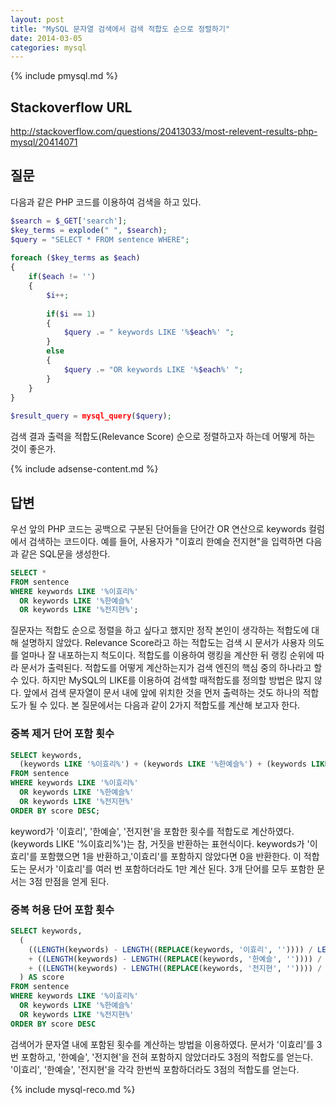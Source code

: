 ```yaml
---
layout: post
title: "MySQL 문자열 검색에서 검색 적합도 순으로 정렬하기"
date: 2014-03-05 
categories: mysql
---
```


{% include pmysql.md %}

## Stackoverflow URL

http://stackoverflow.com/questions/20413033/most-relevent-results-php-mysql/20414071

## 질문

다음과 같은 PHP 코드를 이용하여 검색을 하고 있다.

```php
$search = $_GET['search'];
$key_terms = explode(" ", $search);
$query = "SELECT * FROM sentence WHERE";
 
foreach ($key_terms as $each)
{
    if($each != '')
    {
        $i++;
 
        if($i == 1)
        {
            $query .= " keywords LIKE '%$each%' ";
        }
        else
        {
            $query .= "OR keywords LIKE '%$each%' ";
        }
    }
}
 
$result_query = mysql_query($query);
```

검색 결과 출력을 적합도(Relevance Score) 순으로 정렬하고자 하는데 어떻게 하는 것이 좋은가.

{% include adsense-content.md %}

## 답변

우선 앞의 PHP 코드는 공백으로 구분된 단어들을 단어간 OR 연산으로 keywords 컬럼에서 검색하는 코드이다. 예를 들어, 사용자가 "이효리 한예슬 전지현"을 입력하면 다음과 같은 SQL문을 생성한다.

```sql
SELECT *
FROM sentence
WHERE keywords LIKE '%이효리%'
  OR keywords LIKE '%한예슬%'
  OR keywords LIKE '%전지현%';
```

질문자는 적합도 순으로 정렬을 하고 싶다고 했지만 정작 본인이 생각하는 적합도에 대해 설명하지 않았다. Relevance Score라고 하는 적합도는 검색 시 문서가 사용자 의도를 얼마나 잘 내포하는지 척도이다. 적합도를 이용하여 랭킹을 계산한 뒤 랭킹 순위에 따라 문서가 출력된다. 적합도를 어떻게 계산하는지가 검색 엔진의 핵심 중의 하나라고 할 수 있다. 하지만 MySQL의 LIKE를 이용하여 검색할 때적합도를 정의할 방법은 많지 않다. 앞에서 검색 문자열이 문서 내에 앞에 위치한 것을 먼저 출력하는 것도 하나의 적합도가 될 수 있다. 본 질문에서는 다음과 같이 2가지 적합도를 계산해 보고자 한다.

### 중복 제거 단어 포함 횟수

```sql
SELECT keywords,
  (keywords LIKE '%이효리%') + (keywords LIKE '%한예슬%') + (keywords LIKE '%전지현%') AS score
FROM sentence
WHERE keywords LIKE '%이효리%'
  OR keywords LIKE '%한예슬%'
  OR keywords LIKE '%전지현%'
ORDER BY score DESC;
```

keyword가 '이효리', '한예슬', '전지현'을 포함한 횟수를 적합도로 계산하였다. (keywords LIKE '%이효리%')는 참, 거짓을 반환하는 표현식이다. keywords가 '이효리'를 포함했으면 1을 반환하고,'이효리'를 포함하지 않았다면 0을 반환한다. 이 적합도는 문서가 '이효리'를 여러 번 포함하더라도 1만 계산 된다. 3개 단어를 모두 포함한 문서는 3점 만점을 얻게 된다.

### 중복 허용 단어 포함 횟수

```sql
SELECT keywords,
  (
    ((LENGTH(keywords) - LENGTH((REPLACE(keywords, '이효리', '')))) / LENGTH('이효리'))
    + ((LENGTH(keywords) - LENGTH((REPLACE(keywords, '한예슬', '')))) / LENGTH('한예슬'))
    + ((LENGTH(keywords) - LENGTH((REPLACE(keywords, '전지현', '')))) / LENGTH('전지현'))
  ) AS score
FROM sentence
WHERE keywords LIKE '%이효리%'
  OR keywords LIKE '%한예슬%'
  OR keywords LIKE '%전지현%'
ORDER BY score DESC
```
 
검색어가 문자열 내에 포함된 횟수를 계산하는 방법을 이용하였다. 문서가 '이효리'를 3번 포함하고, '한예슬', '전지현'을 전혀 포함하지 않았더라도 3점의 적합도를 얻는다. '이효리', '한예슬', '전지현'을 각각 한번씩 포함하더라도 3점의 적합도를 얻는다.


{% include mysql-reco.md %}
